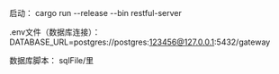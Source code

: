 启动：
cargo run --release --bin restful-server 


.env文件（数据库连接）：
DATABASE_URL=postgres://postgres:123456@127.0.0.1:5432/gateway

数据库脚本：
sqlFile/里
